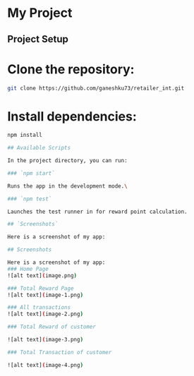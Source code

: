 # My Project

## Project Setup

# Clone the repository: 
   ```bash
   git clone https://github.com/ganeshku73/retailer_int.git
   ```

# Install dependencies:
   ```bash
   npm install

## Available Scripts

In the project directory, you can run:

### `npm start`

Runs the app in the development mode.\

### `npm test`

Launches the test runner in for reward point calculation.

## `Screenshots`

Here is a screenshot of my app:

## Screenshots

Here is a screenshot of my app:
### Home Page
![alt text](image.png)

### Total Reward Page
![alt text](image-1.png)

### All transactions
![alt text](image-2.png)

### Total Reward of customer

![alt text](image-3.png)

### Total Transaction of customer

![alt text](image-4.png)